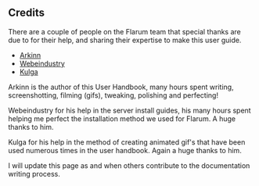 ## Credits

There are a couple of people on the Flarum team that special thanks are due to for their help, and sharing their expertise to make this user guide.

- [Arkinn](https://discuss.flarum.org/u/Arkinn)
- [Webeindustry](https://discuss.flarum.org/u/webeindustry)
- [Kulga](https://discuss.flarum.org/u/Kulga)

Arkinn is the author of this User Handbook, many hours spent writing, screenshotting, filming (gifs), tweaking, polishing and perfecting!

Webeindustry for his help in the server install guides, his many hours spent helping me perfect the installation method we used for Flarum. A huge thanks to him.

Kulga for his help in the method of creating animated gif's that have been used numerous times in the user handbook. Again a huge thanks to him.

I will update this page as and when others contribute to the documentation writing process.
